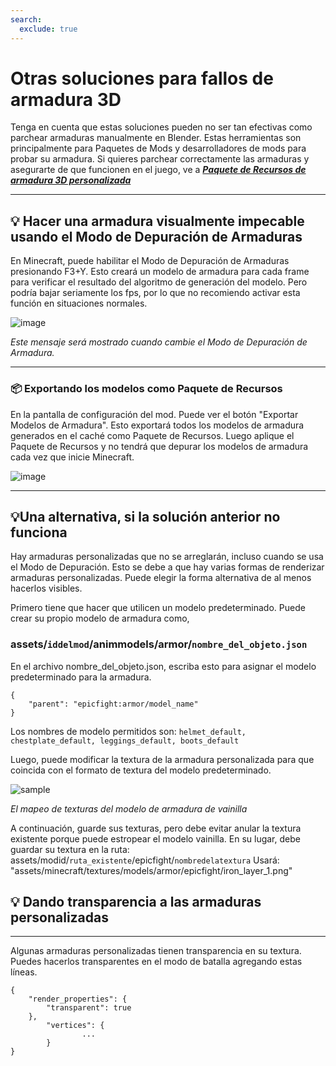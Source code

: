 ```yaml
---
search:
  exclude: true
---
```

# Otras soluciones para fallos de armadura 3D
Tenga en cuenta que estas soluciones pueden no ser tan efectivas como parchear armaduras manualmente en Blender. Estas herramientas son principalmente para Paquetes de Mods y desarrolladores de mods para probar su armadura. Si quieres parchear correctamente las armaduras y asegurarte de que funcionen en el juego, ve a _**[Paquete de Recursos de armadura 3D personalizada](armor/page1)**_


***
## **💡 Hacer una armadura visualmente impecable usando el Modo de Depuración de Armaduras**

En Minecraft, puede habilitar el Modo de Depuración de Armaduras presionando F3+Y. Esto creará un modelo de armadura para cada frame para verificar el resultado del algoritmo de generación del modelo. Pero podría bajar seriamente los fps, por lo que no recomiendo activar esta función en situaciones normales.

![image](https://user-images.githubusercontent.com/79469058/168334604-6542eff4-c77e-4ef2-a71a-79ddeef91a9a.png)

_Este mensaje será mostrado cuando cambie el Modo de Depuración de Armadura._
***
### **📦 Exportando los modelos como Paquete de Recursos**

En la pantalla de configuración del mod. Puede ver el botón "Exportar Modelos de Armadura". Esto exportará todos los modelos de armadura generados en el caché como Paquete de Recursos. Luego aplique el Paquete de Recursos y no tendrá que depurar los modelos de armadura cada vez que inicie Minecraft.

![image](https://user-images.githubusercontent.com/79469058/168339170-1965ad10-eb2a-4ab4-919e-3f5d5b0480fd.png)
***
## **💡Una alternativa, si la solución anterior no funciona**


Hay armaduras personalizadas que no se arreglarán, incluso cuando se usa el Modo de Depuración. Esto se debe a que hay varias formas de renderizar armaduras personalizadas. Puede elegir la forma alternativa de al menos hacerlos visibles.

Primero tiene que hacer que utilicen un modelo predeterminado. Puede crear su propio modelo de armadura como,

### assets/`iddelmod`/animmodels/armor/`nombre_del_objeto.json`

En el archivo nombre_del_objeto.json, escriba esto para asignar el modelo predeterminado para la armadura.

```
{
    "parent": "epicfight:armor/model_name"
}
```
Los nombres de modelo permitidos son: `helmet_default, chestplate_default, leggings_default, boots_default`

Luego, puede modificar la textura de la armadura personalizada para que coincida con el formato de textura del modelo predeterminado.

![sample](https://user-images.githubusercontent.com/79469058/168444508-f1fb4ebe-5949-40ca-9015-7e920f1e6508.png)

_El mapeo de texturas del modelo de armadura de vainilla_

A continuación, guarde sus texturas, pero debe evitar anular la textura existente porque puede estropear el modelo vainilla. En su lugar, debe guardar su textura en la ruta: assets/modid/`ruta_existente`/epicfight/`nombredelatextura` Usará: "assets/minecraft/textures/models/armor/epicfight/iron_layer_1.png"

## **💡 Dando transparencia a las armaduras personalizadas**
***

Algunas armaduras personalizadas tienen transparencia en su textura. Puedes hacerlos transparentes en el modo de batalla agregando estas líneas.

```
{
    "render_properties": {
        "transparent": true
    },
        "vertices": {
                ...
        }
}
```